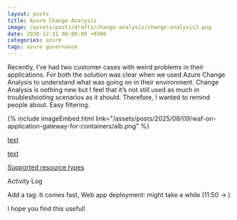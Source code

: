 ```yaml
---
layout: posts
title: Azure Change Analysis
image: /assets/posts/drafts/change-analysis/change-analysis3.png
date: 2030-12-31 06:00:00 +0300
categories: azure
tags: azure governance
---
```


Recently, I’ve had two customer cases with weird problems in their applications. For both the solution was clear when we used Azure Change Analysis to understand what was going on in their environment. 
Change Analysis is nothing new but I feel that it’s not still used as much in troubleshooting scenarios as it should. Therefore, I wanted to remind people about.
Easy filtering.



{% include imageEmbed.html link="/assets/posts/2025/08/09/waf-on-application-gateway-for-containers/alb.png" %}

[text](https://learn.microsoft.com/en-us/azure/governance/resource-graph/changes/view-resource-changes)

[text](https://learn.microsoft.com/en-us/azure/governance/resource-graph/changes/resource-graph-changes)

[Supported resource types](https://learn.microsoft.com/en-us/azure/azure-monitor/change/change-analysis#supported-resource-types)

Activity Log

Add a tag: It comes fast, Web app deployment: might take a while (11:50 -> )

I hope you find this useful!

